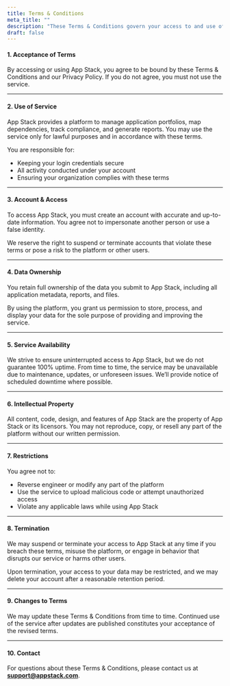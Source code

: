 ```yaml
---
title: Terms & Conditions
meta_title: ""
description: "These Terms & Conditions govern your access to and use of App Stack. Please read them carefully before using our services."
draft: false
---
```


#### 1. Acceptance of Terms

By accessing or using App Stack, you agree to be bound by these Terms & Conditions and our Privacy Policy. If you do not agree, you must not use the service.

---

#### 2. Use of Service

App Stack provides a platform to manage application portfolios, map dependencies, track compliance, and generate reports. You may use the service only for lawful purposes and in accordance with these terms.

You are responsible for:

- Keeping your login credentials secure
- All activity conducted under your account
- Ensuring your organization complies with these terms

---

#### 3. Account & Access

To access App Stack, you must create an account with accurate and up-to-date information. You agree not to impersonate another person or use a false identity.

We reserve the right to suspend or terminate accounts that violate these terms or pose a risk to the platform or other users.

---

#### 4. Data Ownership

You retain full ownership of the data you submit to App Stack, including all application metadata, reports, and files.

By using the platform, you grant us permission to store, process, and display your data for the sole purpose of providing and improving the service.

---

#### 5. Service Availability

We strive to ensure uninterrupted access to App Stack, but we do not guarantee 100% uptime. From time to time, the service may be unavailable due to maintenance, updates, or unforeseen issues. We’ll provide notice of scheduled downtime where possible.

---

#### 6. Intellectual Property

All content, code, design, and features of App Stack are the property of App Stack or its licensors. You may not reproduce, copy, or resell any part of the platform without our written permission.

---

#### 7. Restrictions

You agree not to:

- Reverse engineer or modify any part of the platform
- Use the service to upload malicious code or attempt unauthorized access
- Violate any applicable laws while using App Stack

---

#### 8. Termination

We may suspend or terminate your access to App Stack at any time if you breach these terms, misuse the platform, or engage in behavior that disrupts our service or harms other users.

Upon termination, your access to your data may be restricted, and we may delete your account after a reasonable retention period.

---

#### 9. Changes to Terms

We may update these Terms & Conditions from time to time. Continued use of the service after updates are published constitutes your acceptance of the revised terms.

---

#### 10. Contact

For questions about these Terms & Conditions, please contact us at **support@appstack.com**.
